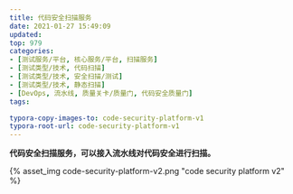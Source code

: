 ```yaml
---
title: 代码安全扫描服务
date: 2021-01-27 15:49:09
updated: 
top: 979
categories: 
- [测试服务/平台, 核心服务/平台, 扫描服务]
- [测试类型/技术, 代码扫描]
- [测试类型/技术, 安全扫描/测试]
- [测试类型/技术, 静态扫描]
- [DevOps, 流水线, 质量关卡/质量门, 代码安全质量门]
tags:

typora-copy-images-to: code-security-platform-v1
typora-root-url: code-security-platform-v1
---
```


**代码安全扫描服务，可以接入流水线对代码安全进行扫描。**

{% asset_img code-security-platform-v2.png  "code security platform v2" %}